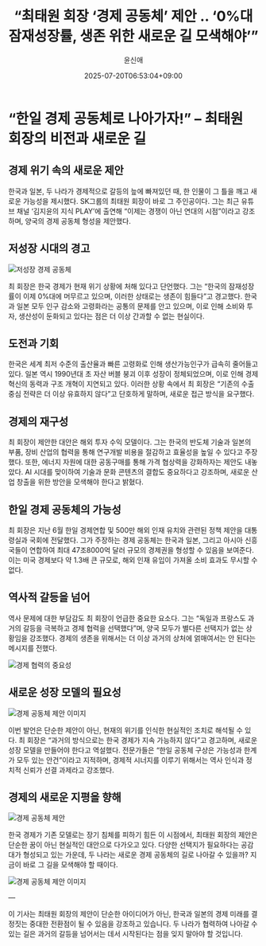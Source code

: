 ﻿---
title: "“최태원 회장 ‘경제 공동체’ 제안 .. ‘0%대 잠재성장률, 생존 위한 새로운 길 모색해야’”"
description: "## 한일 경제, 갈등보다 생존이 먼저 “공동체로 가자”는 최태원 회장의 제안 저성장 시대, 전략적 결단 요구돼 ..."
date: 2025-07-20T06:53:04+09:00
author: "윤신애"
categories: ["economy"]
tags: ["뉴스", "이슈", "경제 공동체", "경제 둔화", "경제 성장", "아시아", "일본", "최태원", "한국", "한일 관계", "저출산 고령화"]
hash: 2bc24093
source_url: "https://www.reportera.co.kr/news/choi-tae-won-japanese-economic-community/"
url: "/economy/coetaeweon-hoejang-gyeongje-gongdongce/"
images: ["https://imagedelivery.net/BhPWbivJAhTvor9c-8lV2w/abdb9bcc-6dde-410f-7f50-b5b493e21e00/public", "https://imagedelivery.net/BhPWbivJAhTvor9c-8lV2w/f308aeb2-0835-448d-9eeb-cacb5e0cd700/public", "https://imagedelivery.net/BhPWbivJAhTvor9c-8lV2w/3e306c4c-b15d-450b-c1a5-dda0c02f1900/public", "https://imagedelivery.net/BhPWbivJAhTvor9c-8lV2w/e19e63ed-f6c7-4347-9ce6-09ec80893c00/public", "https://imagedelivery.net/BhPWbivJAhTvor9c-8lV2w/23f6434b-8858-44dd-5029-90cf6474ce00/public"]
thumbnail: "https://imagedelivery.net/BhPWbivJAhTvor9c-8lV2w/abdb9bcc-6dde-410f-7f50-b5b493e21e00/public"
image: "https://imagedelivery.net/BhPWbivJAhTvor9c-8lV2w/abdb9bcc-6dde-410f-7f50-b5b493e21e00/public"
featured_image: "https://imagedelivery.net/BhPWbivJAhTvor9c-8lV2w/abdb9bcc-6dde-410f-7f50-b5b493e21e00/public"
image_width: 1200
image_height: 630
slug: "coetaeweon-hoejang-gyeongje-gongdongce"
type: "post"
layout: "single"
news_keywords: "뉴스, 이슈, 경제 공동체, 경제 둔화, 경제 성장"
robots: "index, follow"
draft: false
---

# “한일 경제 공동체로 나아가자!” – 최태원 회장의 비전과 새로운 길

## 경제 위기 속의 새로운 제안

한국과 일본, 두 나라가 경제적으로 갈등의 늪에 빠져있던 때, 한 인물이 그 틀을 깨고 새로운 가능성을 제시했다. SK그룹의 최태원 회장이 바로 그 주인공이다. 그는 최근 유튜브 채널 ‘김지윤의 지식 PLAY’에 출연해 “이제는 경쟁이 아닌 연대의 시점”이라고 강조하며, 양국의 경제 공동체 형성을 제안했다.

## 저성장 시대의 경고


![저성장 경제 공동체](https://imagedelivery.net/BhPWbivJAhTvor9c-8lV2w/3e306c4c-b15d-450b-c1a5-dda0c02f1900/public)


최 회장은 한국 경제가 현재 위기 상황에 처해 있다고 단언했다. 그는 “한국의 잠재성장률이 이제 0%대에 머무르고 있으며, 이러한 상태로는 생존이 힘들다”고 경고했다. 한국과 일본 모두 인구 감소와 고령화라는 공통의 문제를 안고 있으며, 이로 인해 소비와 투자, 생산성이 둔화되고 있다는 점은 더 이상 간과할 수 없는 현실이다.

## 도전과 기회

한국은 세계 최저 수준의 출산율과 빠른 고령화로 인해 생산가능인구가 급속히 줄어들고 있다. 일본 역시 1990년대 초 자산 버블 붕괴 이후 성장이 정체되었으며, 이로 인해 경제 혁신의 동력과 구조 개혁이 지연되고 있다. 이러한 상황 속에서 최 회장은 “기존의 수출 중심 전략은 더 이상 유효하지 않다”고 단호하게 말하며, 새로운 접근 방식을 요구했다.

## 경제의 재구성

최 회장이 제안한 대안은 해외 투자 수익 모델이다. 그는 한국의 반도체 기술과 일본의 부품, 장비 산업의 협력을 통해 연구개발 비용을 절감하고 효율성을 높일 수 있다고 주장했다. 또한, 에너지 자원에 대한 공동구매를 통해 가격 협상력을 강화하자는 제안도 내놓았다. AI 시대를 맞이하여 기술과 문화 콘텐츠의 결합도 중요하다고 강조하며, 새로운 산업 창출을 위한 방안을 모색해야 한다고 밝혔다.

## 한일 경제 공동체의 가능성

최 회장은 지난 6월 한일 경제연합 및 500만 해외 인재 유치와 관련된 정책 제안을 대통령실과 국회에 전달했다. 그가 주장하는 경제 공동체는 한국과 일본, 그리고 아시아 신흥국들이 연합하여 최대 47조8000억 달러 규모의 경제권을 형성할 수 있음을 보여준다. 이는 미국 경제보다 약 1.3배 큰 규모로, 해외 인재 유입이 가져올 소비 효과도 무시할 수 없다.

## 역사적 갈등을 넘어

역사 문제에 대한 부담감도 최 회장이 언급한 중요한 요소다. 그는 “독일과 프랑스도 과거의 갈등을 극복하고 경제 협력을 선택했다”며, 양국 모두가 별다른 선택지가 없는 상황임을 강조했다. 경제의 생존을 위해서는 더 이상 과거의 상처에 얽매여서는 안 된다는 메시지를 전했다.


![경제 협력의 중요성](https://imagedelivery.net/BhPWbivJAhTvor9c-8lV2w/23f6434b-8858-44dd-5029-90cf6474ce00/public)


## 새로운 성장 모델의 필요성


![경제 공동체 제안 이미지](https://imagedelivery.net/BhPWbivJAhTvor9c-8lV2w/abdb9bcc-6dde-410f-7f50-b5b493e21e00/public)


이번 발언은 단순한 제안이 아닌, 현재의 위기를 인식한 현실적인 조치로 해석될 수 있다. 최 회장은 “과거의 방식으로는 한국 경제가 지속 가능하지 않다”고 경고하며, 새로운 성장 모델을 만들어야 한다고 역설했다. 전문가들은 “한일 공동체 구상은 가능성과 한계가 모두 있는 안건”이라고 지적하며, 경제적 시너지를 이루기 위해서는 역사 인식과 정치적 신뢰가 선결 과제라고 강조했다.

## 경제의 새로운 지평을 향해


![경제 공동체 제안](https://imagedelivery.net/BhPWbivJAhTvor9c-8lV2w/f308aeb2-0835-448d-9eeb-cacb5e0cd700/public)


한국 경제가 기존 모델로는 장기 침체를 피하기 힘든 이 시점에서, 최태원 회장의 제안은 단순한 꿈이 아닌 현실적인 대안으로 다가오고 있다. 다양한 선택지가 필요하다는 공감대가 형성되고 있는 가운데, 두 나라는 새로운 경제 공동체의 길로 나아갈 수 있을까? 지금이 바로 그 길을 모색해야 할 때이다.


![경제 공동체 제안 이미지](https://imagedelivery.net/BhPWbivJAhTvor9c-8lV2w/e19e63ed-f6c7-4347-9ce6-09ec80893c00/public)


—

이 기사는 최태원 회장의 제안이 단순한 아이디어가 아닌, 한국과 일본의 경제 미래를 결정짓는 중대한 전환점이 될 수 있음을 강조하고 있습니다. 두 나라가 협력하여 나아갈 수 있는 길은 과거의 갈등을 넘어서는 데서 시작된다는 점을 잊지 말아야 할 것입니다.

